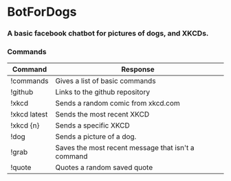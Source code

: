 # BotForDogs

### A basic facebook chatbot for pictures of dogs, and XKCDs.

### Commands

| Command       | Response                                              |
| ------------- | -------------                                         |
| !commands     | Gives a list of basic commands                        |
| !github       | Links to the github repository                        |
| !xkcd         | Sends a random comic from xkcd.com                    |
| !xkcd latest  | Sends the most recent XKCD                            |
| !xkcd {n}     | Sends a specific XKCD                                 |
| !dog          | Sends a picture of a dog.                             |
| !grab         | Saves the most recent message that isn't a command    |
| !quote        | Quotes a random saved quote                           |
